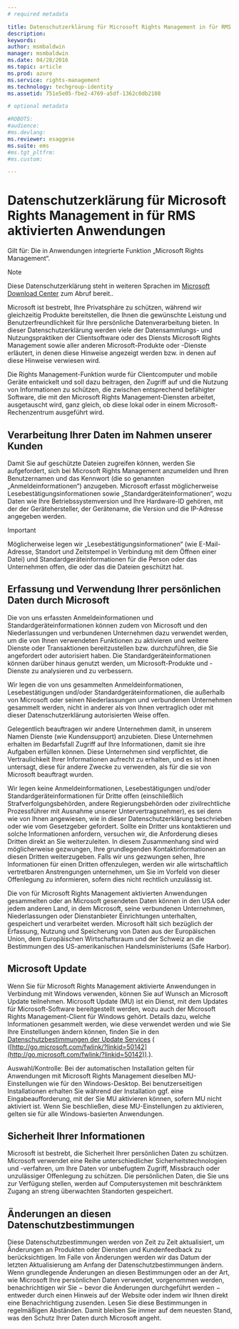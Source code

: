 ```yaml
---
# required metadata

title: Datenschutzerklärung für Microsoft Rights Management in für RMS aktivierten Anwendungen | Azure RMS
description:
keywords:
author: msmbaldwin
manager: msmbaldwin
ms.date: 04/28/2016
ms.topic: article
ms.prod: azure
ms.service: rights-management
ms.technology: techgroup-identity
ms.assetid: 751e5e05-fbe2-4769-a5df-1362c0db2108

# optional metadata

#ROBOTS:
#audience:
#ms.devlang:
ms.reviewer: esaggese
ms.suite: ems
#ms.tgt_pltfrm:
#ms.custom:

---
```


# Datenschutzerklärung für Microsoft Rights Management in für RMS aktivierten Anwendungen
Gilt für: Die in Anwendungen integrierte Funktion „Microsoft Rights Management“.

> [!NOTE]
> Diese Datenschutzerklärung steht in weiteren Sprachen im [Microsoft Download Center](http://www.microsoft.com/download/details.aspx?id=41668) zum Abruf bereit..

Microsoft ist bestrebt, Ihre Privatsphäre zu schützen, während wir gleichzeitig Produkte bereitstellen, die Ihnen die gewünschte Leistung und Benutzerfreundlichkeit für Ihre persönliche Datenverarbeitung bieten. In dieser Datenschutzerklärung werden viele der Datensammlungs- und Nutzungspraktiken der Clientsoftware oder des Diensts Microsoft Rights Management sowie aller anderen Microsoft-Produkte oder -Dienste erläutert, in denen diese Hinweise angezeigt werden bzw. in denen auf diese Hinweise verwiesen wird.

Die Rights Management-Funktion wurde für Clientcomputer und mobile Geräte entwickelt und soll dazu beitragen, den Zugriff auf und die Nutzung von Informationen zu schützen, die zwischen entsprechend befähigter Software, die mit den Microsoft Rights Management-Diensten arbeitet, ausgetauscht wird, ganz gleich, ob diese lokal oder in einem Microsoft-Rechenzentrum ausgeführt wird.

## Verarbeitung Ihrer Daten im Nahmen unserer Kunden
Damit Sie auf geschützte Dateien zugreifen können, werden Sie aufgefordert, sich bei Microsoft Rights Management anzumelden und Ihren Benutzernamen und das Kennwort (die so genannten „Anmeldeinformationen“) anzugeben. Microsoft erfasst möglicherweise Lesebestätigungsinformationen sowie „Standardgeräteinformationen“, wozu Daten wie Ihre Betriebssystemversion und Ihre Hardware-ID gehören, mit der der Gerätehersteller, der Gerätename, die Version und die IP-Adresse angegeben werden.

> [!IMPORTANT]
> Möglicherweise legen wir „Lesebestätigungsinformationen“ (wie E-Mail-Adresse, Standort und Zeitstempel in Verbindung mit dem Öffnen einer Datei) und Standardgeräteinformationen für die Person oder das Unternehmen offen, die oder das die Dateien geschützt hat.

## Erfassung und Verwendung Ihrer persönlichen Daten durch Microsoft
Die von uns erfassten Anmeldeinformationen und Standardgeräteinformationen können zudem von Microsoft und den Niederlassungen und verbundenen Unternehmen dazu verwendet werden, um die von Ihnen verwendeten Funktionen zu aktivieren und weitere Dienste oder Transaktionen bereitzustellen bzw. durchzuführen, die Sie angefordert oder autorisiert haben. Die Standardgeräteinformationen können darüber hinaus genutzt werden, um Microsoft-Produkte und -Dienste zu analysieren und zu verbessern.

Wir legen die von uns gesammelten Anmeldeinformationen, Lesebestätigungen und/oder Standardgeräteinformationen, die außerhalb von Microsoft oder seinen Niederlassungen und verbundenen Unternehmen gesammelt werden, nicht in anderer als von Ihnen vertraglich oder mit dieser Datenschutzerklärung autorisierten Weise offen.

Gelegentlich beauftragen wir andere Unternehmen damit, in unserem Namen Dienste (wie Kundensupport) anzubieten. Diese Unternehmen erhalten im Bedarfsfall Zugriff auf Ihre Informationen, damit sie ihre Aufgaben erfüllen können. Diese Unternehmen sind verpflichtet, die Vertraulichkeit Ihrer Informationen aufrecht zu erhalten, und es ist ihnen untersagt, diese für andere Zwecke zu verwenden, als für die sie von Microsoft beauftragt wurden.

Wir legen keine Anmeldeinformationen, Lesebestätigungen und/oder Standardgeräteinformationen für Dritte offen (einschließlich Strafverfolgungsbehörden, andere Regierungsbehörden oder zivilrechtliche Prozessführer mit Ausnahme unserer Untervertragsnehmer), es sei denn wie von Ihnen angewiesen, wie in dieser Datenschutzerklärung beschrieben oder wie vom Gesetzgeber gefordert. Sollte ein Dritter uns kontaktieren und solche Informationen anfordern, versuchen wir, die Anforderung dieses Dritten direkt an Sie weiterzuleiten. In diesem Zusammenhang sind wird möglicherweise gezwungen, Ihre grundlegenden Kontaktinformationen an diesen Dritten weiterzugeben. Falls wir uns gezwungen sehen, Ihre Informationen für einen Dritten offenzulegen, werden wir alle wirtschaftlich vertretbaren Anstrengungen unternehmen, um Sie im Vorfeld von dieser Offenlegung zu informieren, sofern dies nicht rechtlich unzulässig ist.

Die von für Microsoft Rights Management aktivierten Anwendungen gesammelten oder an Microsoft gesendeten Daten können in den USA oder jedem anderen Land, in dem Microsoft, seine verbundenen Unternehmen, Niederlassungen oder Dienstanbieter Einrichtungen unterhalten, gespeichert und verarbeitet werden. Microsoft hält sich bezüglich der Erfassung, Nutzung und Speicherung von Daten aus der Europäischen Union, dem Europäischen Wirtschaftsraum und der Schweiz an die Bestimmungen des US-amerikanischen Handelsministeriums (Safe Harbor).

## Microsoft Update
Wenn Sie für Microsoft Rights Management aktivierte Anwendungen in Verbindung mit Windows verwenden, können Sie auf Wunsch an Microsoft Update teilnehmen. Microsoft Update (MU) ist ein Dienst, mit dem Updates für Microsoft-Software bereitgestellt werden, wozu auch der Microsoft Rights Management-Client für Windows gehört. Details dazu, welche Informationen gesammelt werden, wie diese verwendet werden und wie Sie Ihre Einstellungen ändern können, finden Sie in den [Datenschutzbestimmungen der Update Services](http://go.microsoft.com/fwlink/?linkid=50142) ( ([http://go.microsoft.com/fwlink/?linkid=50142](http://go.microsoft.com/fwlink/?linkid=50142)).).

Auswahl/Kontrolle: Bei der automatischen Installation gelten für Anwendungen mit Microsoft Rights Management dieselben MU-Einstellungen wie für den Windows-Desktop. Bei benutzerseitigen Installationen erhalten Sie während der Installation ggf. eine Eingabeaufforderung, mit der Sie MU aktivieren können, sofern MU nicht aktiviert ist. Wenn Sie beschließen, diese MU-Einstellungen zu aktivieren, gelten sie für alle Windows-basierten Anwendungen.

## Sicherheit Ihrer Informationen
Microsoft ist bestrebt, die Sicherheit Ihrer persönlichen Daten zu schützen. Microsoft verwendet eine Reihe unterschiedlicher Sicherheitstechnologien und -verfahren, um Ihre Daten vor unbefugtem Zugriff, Missbrauch oder unzulässiger Offenlegung zu schützen. Die persönlichen Daten, die Sie uns zur Verfügung stellen, werden auf Computersystemen mit beschränktem Zugang an streng überwachten Standorten gespeichert.

## Änderungen an diesen Datenschutzbestimmungen
Diese Datenschutzbestimmungen werden von Zeit zu Zeit aktualisiert, um Änderungen an Produkten oder Diensten und Kundenfeedback zu berücksichtigen. Im Falle von Änderungen werden wir das Datum der letzten Aktualisierung am Anfang der Datenschutzbestimmungen ändern. Wenn grundlegende Änderungen an diesen Bestimmungen oder an der Art, wie Microsoft Ihre persönlichen Daten verwendet, vorgenommen werden, benachrichtigen wir Sie − bevor die Änderungen durchgeführt werden − entweder durch einen Hinweis auf der Website oder indem wir Ihnen direkt eine Benachrichtigung zusenden. Lesen Sie diese Bestimmungen in regelmäßigen Abständen. Damit bleiben Sie immer auf dem neuesten Stand, was den Schutz Ihrer Daten durch Microsoft angeht.



<!--HONumber=May16_HO1-->


